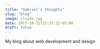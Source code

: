 ```yaml
---
title: "Gabriel's thoughts"
slug: "blog"
image: clouds.jpg
date: 2017-10-31T22:27:21-05:00
draft: false
---
```


My blog about web development and design